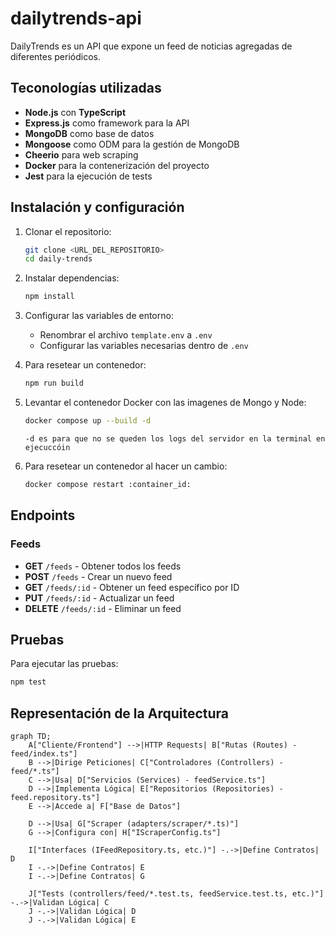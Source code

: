 # dailytrends-api
DailyTrends es un API que expone un feed de noticias agregadas de diferentes periódicos.

## Teconologías utilizadas
- **Node.js** con **TypeScript**
- **Express.js** como framework para la API
- **MongoDB** como base de datos
- **Mongoose** como ODM para la gestión de MongoDB
- **Cheerio** para web scraping
- **Docker** para la contenerización del proyecto
- **Jest** para la ejecución de tests

## Instalación y configuración
1. Clonar el repositorio:
   ```bash
   git clone <URL_DEL_REPOSITORIO>
   cd daily-trends
   ```

2. Instalar dependencias:
   ```bash
   npm install
   ```

3. Configurar las variables de entorno:
   - Renombrar el archivo `template.env` a `.env`
   - Configurar las variables necesarias dentro de `.env`

4. Para resetear un contenedor:

   ```bash
   npm run build
   ```

5. Levantar el contenedor Docker con las imagenes de Mongo y Node:
   ```bash
   docker compose up --build -d
   ```
   `-d es para que no se queden los logs del servidor en la terminal en ejecuccóin`

6. Para resetear un contenedor al hacer un cambio:

   ```bash
   docker compose restart :container_id:
   ```


## Endpoints

### **Feeds**
- **GET** `/feeds` - Obtener todos los feeds
- **POST** `/feeds` - Crear un nuevo feed
- **GET** `/feeds/:id` - Obtener un feed específico por ID
- **PUT** `/feeds/:id` - Actualizar un feed
- **DELETE** `/feeds/:id` - Eliminar un feed

## Pruebas
Para ejecutar las pruebas:
```bash
npm test
```

## Representación de la Arquitectura

```mermaid
graph TD;
    A["Cliente/Frontend"] -->|HTTP Requests| B["Rutas (Routes) - feed/index.ts"]
    B -->|Dirige Peticiones| C["Controladores (Controllers) - feed/*.ts"]
    C -->|Usa| D["Servicios (Services) - feedService.ts"]
    D -->|Implementa Lógica| E["Repositorios (Repositories) - feed.repository.ts"]
    E -->|Accede a| F["Base de Datos"]

    D -->|Usa| G["Scraper (adapters/scraper/*.ts)"]
    G -->|Configura con| H["IScraperConfig.ts"]

    I["Interfaces (IFeedRepository.ts, etc.)"] -.->|Define Contratos| D
    I -.->|Define Contratos| E
    I -.->|Define Contratos| G

    J["Tests (controllers/feed/*.test.ts, feedService.test.ts, etc.)"] -.->|Validan Lógica| C
    J -.->|Validan Lógica| D
    J -.->|Validan Lógica| E
```
